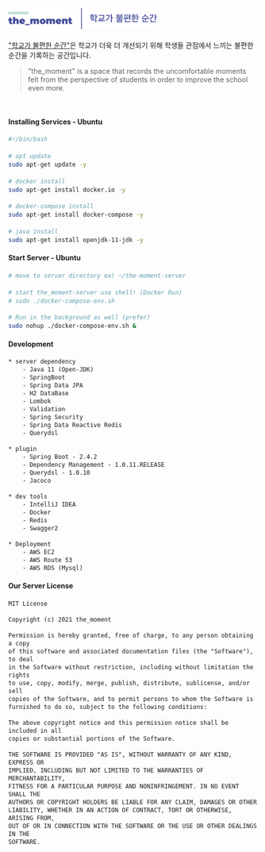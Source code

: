 ## <img src="meterial/imgSource/the_moment_README_logo.png"  width="300px">

["학교가 불편한 순간"](https://github.com/theMomentTeam/the_moment-Service)은 학교가 더욱 더 개선되기 위해 학생들 관점에서 느끼는 불편한 순간을 기록하는 공간입니다.  
> "the_moment" is a space that records the uncomfortable moments felt from the perspective of students in order to improve the school even more.

<br>

#### Installing Services - Ubuntu
```bash
#!/bin/bash

# apt update
sudo apt-get update -y

# docker install
sudo apt-get install docker.io -y 

# docker-compose install
sudo apt-get install docker-compose -y 

# java install
sudo apt-get install openjdk-11-jdk -y
```
#### Start Server - Ubuntu 
```bash
# move to server directory ex) ~/the-moment-server

# start the_moment-server use shell! (Docker Run)
# sudo ./docker-compose-env.sh

# Run in the background as well (prefer)
sudo nohup ./docker-compose-env.sh &
```

#### Development
```
* server dependency
    - Java 11 (Open-JDK)
    - SpringBoot
    - Spring Data JPA
    - H2 DataBase
    - Lombok
    - Validation
    - Spring Security
    - Spring Data Reactive Redis
    - Querydsl

* plugin
    - Spring Boot - 2.4.2
    - Dependency Management - 1.0.11.RELEASE
    - Querydsl - 1.0.10
    - Jacoco

* dev tools
    - IntelliJ IDEA
    - Docker
    - Redis
    - Swagger2

* Deployment
    - AWS EC2
    - AWS Route 53
    - AWS RDS (Mysql)
```

#### Our Server License
```
MIT License

Copyright (c) 2021 the_moment

Permission is hereby granted, free of charge, to any person obtaining a copy
of this software and associated documentation files (the "Software"), to deal
in the Software without restriction, including without limitation the rights
to use, copy, modify, merge, publish, distribute, sublicense, and/or sell
copies of the Software, and to permit persons to whom the Software is
furnished to do so, subject to the following conditions:

The above copyright notice and this permission notice shall be included in all
copies or substantial portions of the Software.

THE SOFTWARE IS PROVIDED "AS IS", WITHOUT WARRANTY OF ANY KIND, EXPRESS OR
IMPLIED, INCLUDING BUT NOT LIMITED TO THE WARRANTIES OF MERCHANTABILITY,
FITNESS FOR A PARTICULAR PURPOSE AND NONINFRINGEMENT. IN NO EVENT SHALL THE
AUTHORS OR COPYRIGHT HOLDERS BE LIABLE FOR ANY CLAIM, DAMAGES OR OTHER
LIABILITY, WHETHER IN AN ACTION OF CONTRACT, TORT OR OTHERWISE, ARISING FROM,
OUT OF OR IN CONNECTION WITH THE SOFTWARE OR THE USE OR OTHER DEALINGS IN THE
SOFTWARE.

```
